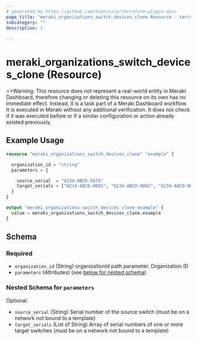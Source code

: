 ```yaml
---
# generated by https://github.com/hashicorp/terraform-plugin-docs
page_title: "meraki_organizations_switch_devices_clone Resource - terraform-provider-meraki"
subcategory: ""
description: |-
  
---
```


# meraki_organizations_switch_devices_clone (Resource)



~>Warning: This resource does not represent a real-world entity in Meraki Dashboard, therefore changing or deleting this resource on its own has no immediate effect. Instead, it is a task part of a Meraki Dashboard workflow. It is executed in Meraki without any additional verification. It does not check if it was executed before or if a similar configuration or action 
already existed previously.

## Example Usage

```terraform
resource "meraki_organizations_switch_devices_clone" "example" {

  organization_id = "string"
  parameters = {

    source_serial  = "Q234-ABCD-5678"
    target_serials = ["Q234-ABCD-0001", "Q234-ABCD-0002", "Q234-ABCD-0003"]
  }
}

output "meraki_organizations_switch_devices_clone_example" {
  value = meraki_organizations_switch_devices_clone.example
}
```

<!-- schema generated by tfplugindocs -->
## Schema

### Required

- `organization_id` (String) organizationId path parameter. Organization ID
- `parameters` (Attributes) (see [below for nested schema](#nestedatt--parameters))

<a id="nestedatt--parameters"></a>
### Nested Schema for `parameters`

Optional:

- `source_serial` (String) Serial number of the source switch (must be on a network not bound to a template)
- `target_serials` (List of String) Array of serial numbers of one or more target switches (must be on a network not bound to a template)
